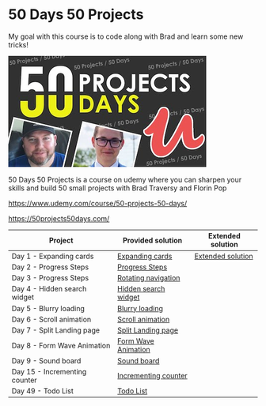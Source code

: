 # 50 Days 50 Projects

My goal with this course is to code along with Brad and learn some new tricks!

![logo](logo.jpeg)

50 Days 50 Projects is a course on udemy where you can sharpen your skills and build 50 small projects with
Brad Traversy and Florin Pop

https://www.udemy.com/course/50-projects-50-days/

https://50projects50days.com/

| Project                       | Provided solution                                                                                                                   | Extended solution                                                                                                              |
| ----------------------------- | ----------------------------------------------------------------------------------------------------------------------------------- | ------------------------------------------------------------------------------------------------------------------------------ |
| Day 1 - Expanding cards       | [Expanding cards](https://nifty-bassi-f7e468.netlify.app/50%20projects%2050%20days/day%201%20-%20exanding%20cards/)                 | [Extended solution](https://nifty-bassi-f7e468.netlify.app/50%20projects%2050%20days/day%201%20-%20exanding%20cards/extended/) |
| Day 2 - Progress Steps        | [Progress Steps](https://nifty-bassi-f7e468.netlify.app/50%20projects%2050%20days/day%202%20-%20progress%20steps%20/)               |
| Day 3 - Progress Steps        | [Rotating navigation](https://nifty-bassi-f7e468.netlify.app/50%20projects%2050%20days/day%203%20-%20rotating%20navigation/)        |
| Day 4 - Hidden search widget  | [Hidden search widget](https://nifty-bassi-f7e468.netlify.app/50%20projects%2050%20days/day%204%20-%20hidden%20search%20widget%20/) |
| Day 5 - Blurry loading        | [Blurry loading](https://nifty-bassi-f7e468.netlify.app/50%20projects%2050%20days/day%205%20-%20blurry%20loading/)                  |
| Day 6 - Scroll animation      | [Scroll animation](https://nifty-bassi-f7e468.netlify.app/50%20projects%2050%20days/day%206%20-%20scroll%20animation/)              |
| Day 7 - Split Landing page    | [Split Landing page](https://nifty-bassi-f7e468.netlify.app/50%20projects%2050%20days/day%207%20-%20split%20landing%20page/)        |
| Day 8 - Form Wave Animation   | [Form Wave Animation](https://nifty-bassi-f7e468.netlify.app/50%20projects%2050%20days/Day%208%20-%20Form%20Wave%20Animation/)      |
| Day 9 - Sound board           | [Sound board](https://nifty-bassi-f7e468.netlify.app/50%20projects%2050%20days/Day%209%20-%20Sound%20Board/)                        |
| Day 15 - Incrementing counter | [Incrementing counter](https://nifty-bassi-f7e468.netlify.app/50%20projects%2050%20days/Day%2015%20-%20Incrementing%20counter/)     |
| Day 49 - Todo List            | [Todo List](https://nifty-bassi-f7e468.netlify.app/50%20projects%2050%20days/Day%2049%20-%20Todo%20List/)                           |

